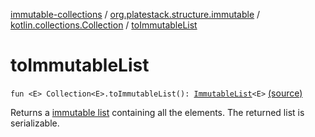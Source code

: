 [immutable-collections](../../index.md) / [org.platestack.structure.immutable](../index.md) / [kotlin.collections.Collection](index.md) / [toImmutableList](.)

# toImmutableList

`fun <E> Collection<E>.toImmutableList(): `[`ImmutableList`](../-immutable-list.md)`<E>` [(source)](https://github.com/PlateStack/immutable-collections/blob/v0.1.0-alpha/src/main/kotlin/org/platestack/structure/immutable/ImmutableCollections.kt#L124)

Returns a [immutable list](../-immutable-list.md) containing all the elements. The returned list is serializable.

